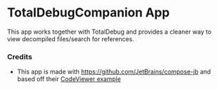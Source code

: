 # TotalDebugCompanion App
This app works together with TotalDebug and provides a cleaner way to view decompiled files/search for references.

### Credits
- This app is made with https://github.com/JetBrains/compose-jb and based off their [CodeViewer example](https://github.com/JetBrains/compose-jb/tree/master/examples/codeviewer)
